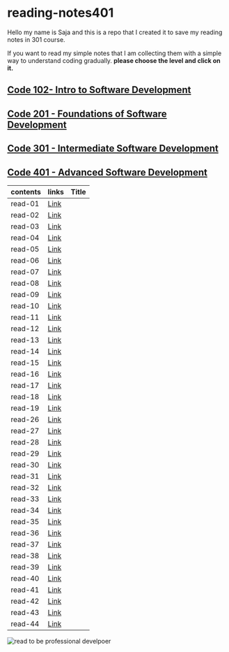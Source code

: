 # reading-notes401


Hello my name is Saja and this is a repo that I created it to save my reading notes in 301 course.

If you want to read my simple notes that I am collecting them with a simple way to understand coding gradually.
**please choose the level and click on it.**

## [ Code 102- Intro to Software Development](https://sajanader.github.io/reading-notes/)
## [Code 201 - Foundations of Software Development](https://sajanader.github.io/reading-notes201/)
## [Code 301 - Intermediate Software Development](https://sajanader.github.io/reading-notes301/)
## [Code 401 - Advanced Software Development](https://sajanader.github.io/reading-notes401/)

|**contents**| **links**             |   **Title**|
|---        |---                     |    ---     |
|  read-01  | [Link](/read-01.md)    |    |
|  read-02  | [Link](/read-02.md)    |  |
|  read-03  |  [Link](/read-03.md)   |          |
|  read-04  | [Link](/read-04.md)    |   |
|  read-05  |  [Link](/read-05.md)   |    |
|  read-06  | [Link](/read-06.md)    |            |
|  read-07  |[Link](/read-07.md)     | |
|  read-08  |[Link](/read-08.md)     | |
|  read-09  |[Link](/read-09.md)     |  |
|  read-10  | [Link](/read-10.md)    |            |
|  read-11  |  [Link](/read-11.md)   |    |
|  read-12  | [Link](/read-12.md)    |      |
|  read-13  | [Link](/read-13.md)    |            |
|  read-14  | [Link](/read-14.md)    |            |
|  read-15  | [Link](/read-15.md)    |       |
|  read-16  | [Link](/read-16.md)    |       |
|  read-17  | [Link](/read-17.md)    |       |
|  read-18  | [Link](/read-18.md)    |       |
|  read-19  | [Link](/read-19.md)    |       |
|  read-26  | [Link](/read-26.md)    |       |
|  read-27  | [Link](/read-27.md)    |       |
|  read-28  | [Link](/read-28.md)    |       |
|  read-29  | [Link](/read-29.md)    |       |
|  read-30  | [Link](/read-30.md)    |       |
|  read-31  | [Link](/read-31.md)    |       |
|  read-32  | [Link](/read-32.md)    |       |
|  read-33  | [Link](/read-33.md)    |       |
|  read-34  | [Link](/read-34.md)    |       |
|  read-35  | [Link](/read-35.md)    |       |
|  read-36  | [Link](/read-36.md)    |       |
|  read-37  | [Link](/read-37.md)    |       |
|  read-38  | [Link](/read-38.md)    |       |
|  read-39  | [Link](/read-39.md)    |       |
|  read-40  | [Link](/read-40.md)    |       |
|  read-41  | [Link](/read-41.md)    |       |
|  read-42  | [Link](/read-42.md)    |       |
|  read-43  | [Link](/read-43.md)    |       |
|  read-44  | [Link](/read-44.md)    |       |

![read to be professional develpoer](https://www.careeraddict.com/uploads/article/4662/user-1823161-2016-09-21-07-52-03.jpg)

